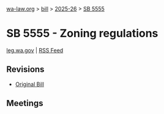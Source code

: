 [wa-law.org](/) > [bill](/bill/) > [2025-26](/bill/2025-26/) > [SB 5555](/bill/2025-26/sb/5555/)

# SB 5555 - Zoning regulations
[leg.wa.gov](https://app.leg.wa.gov/billsummary?BillNumber=5555&Year=2025&Initiative=false) | [RSS Feed](./rss.xml)

## Revisions
* [Original Bill](1/)

## Meetings